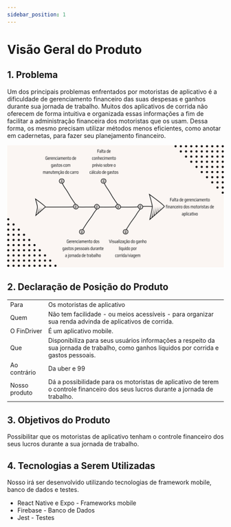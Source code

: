 ```yaml
---
sidebar_position: 1
---
```


# Visão Geral do Produto

## 1. Problema

Um dos principais problemas enfrentados por motoristas de 
aplicativo é a dificuldade de gerenciamento financeiro das suas despesas e ganhos durante sua jornada de trabalho.
Muitos dos aplicativos de corrida não oferecem de forma intuitiva e organizada essas informações a fim de facilitar a administração financeira dos motoristas que os usam.
Dessa forma, os mesmo precisam utilizar métodos menos eficientes, como anotar em cadernetas,  para fazer seu planejamento financeiro.

![Diagrama de Ishikawa](img/diagrama_ishikawa.jpg)

## 2. Declaração de Posição do Produto

<table>
<tbody>
  <tr>
    <td><span>Para</span></td>
    <td>Os motoristas de aplicativo</td>
  </tr>
  <tr>
    <td> <span>Quem</span></td>
    <td>Não tem facilidade - ou meios acessíveis - para organizar sua renda advinda de aplicativos de corrida.</td>
  </tr>
  <tr>
    <td><span>O FinDriver</span></td>
    <td>É um aplicativo mobile.</td>
  </tr>
  <tr>
    <td><span>Que</span></td>
    <td>Disponibiliza para seus usuários informações a respeito da sua jornada de trabalho, como ganhos líquidos por corrida e gastos pessoais.</td>
  </tr>
  <tr>
    <td><span>Ao contrário</span></td>
    <td>Da uber e 99</td>
  </tr>
  <tr>
    <td><span>Nosso produto</span></td>
    <td>Dá a possibilidade para os motoristas de aplicativo de terem o controle financeiro dos seus lucros durante a jornada de trabalho.</td>
  </tr>
</tbody>
</table>

## 3. Objetivos do Produto

Possibilitar que os motoristas de aplicativo tenham o controle financeiro dos seus lucros durante a sua jornada de trabalho. 

## 4. Tecnologias a Serem Utilizadas

Nosso irá ser desenvolvido utilizando tecnologias de framework mobile, banco de dados e testes.

- React Native e Expo - Frameworks mobile
- Firebase - Banco de Dados
- Jest - Testes